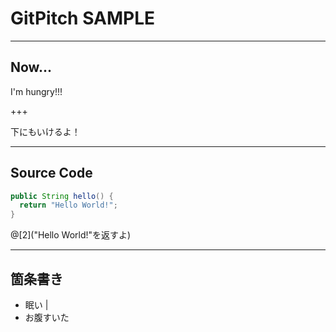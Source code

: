 # GitPitch SAMPLE

---

## Now...

I'm hungry!!!

+++

下にもいけるよ！

---

## Source Code

```Java
public String hello() {
  return "Hello World!";
}
```
@[2]("Hello World!"を返すよ)

---

## 箇条書き

- 眠い |
- お腹すいた
